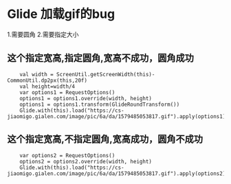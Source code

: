 # Glide 加载gif的bug

1.需要圆角
2.需要指定大小


## 这个指定宽高,指定圆角,宽高不成功，圆角成功
        val width = ScreenUtil.getScreenWidth(this)-CommonUtil.dp2px(this,20f)
        val height=width/4
        var options1 = RequestOptions()
        options1 = options1.override(width, height)
        options1 = options1.transform(GlideRoundTransform())
        Glide.with(this).load("https://cs-jiaomigo.gialen.com/image/pic/6a/da/1579485053817.gif").apply(options1).into(imageView1)



## 这个指定宽高,不指定圆角,宽高成功，圆角不成功
        var options2 = RequestOptions()
        options2 = options2.override(width, height)
        Glide.with(this).load("https://cs-jiaomigo.gialen.com/image/pic/6a/da/1579485053817.gif").apply(options2).into(imageView2)
